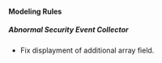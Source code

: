 #### Modeling Rules
##### Abnormal Security Event Collector
- Fix displayment of additional array field. 
